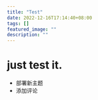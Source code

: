 ```yaml
---
title: "Test"
date: 2022-12-16T17:14:40+08:00
tags: []
featured_image: ""
description: ""
---
```

# just test it.

* 部署新主题
* 添加评论
